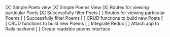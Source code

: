 [X] Simple Poets view
[X] Simple Poems View
[X] Routes for viewing particular Poets
[X] Successfully filter Poets
[ ] Routes for viewing particular Poems
[ ] Successfully filter Poems
[ ] CRUD functions to build new Poets
[ ] CRUD functions to build new Poems
[ ] Integrate Redux
[ ] Attach app to Rails backend
[ ] Create readable poems interface
